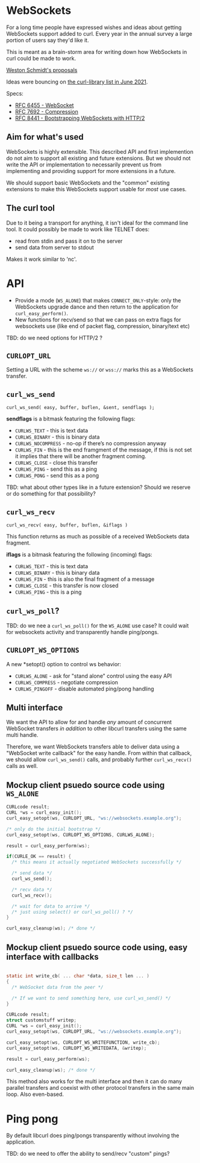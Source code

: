 # WebSockets

For a long time people have expressed wishes and ideas about getting WebSockets support added to curl. Every year in the annual survey a large portion of users say they'd like it.

This is meant as a brain-storm area for writing down how WebSockets in curl could be made to work.

[Weston Schmidt's proposals](https://github.com/schmidtw/curl-websocket-proposal)

Ideas were bouncing on [the curl-library list in June 2021](https://curl.se/mail/lib-2021-06/).

Specs:

- [RFC 6455 - WebSocket](https://datatracker.ietf.org/doc/html/rfc6455)
- [RFC 7692 - Compression](https://datatracker.ietf.org/doc/html/rfc7692)
- [RFC 8441 - Bootstrapping WebSockets with HTTP/2](https://datatracker.ietf.org/doc/html/rfc8441)

## Aim for what's used

WebSockets is highly extensible. This described API and first implemention do
not aim to support all existing and future extensions. But we should not write
the API or implementation to necessarily prevent us from implementing and
providing support for more extensions in a future.

We should support basic WebSockets and the "common" existing extensions to
make this WebSockets support usable for *most* use cases.

## The curl tool

Due to it being a transport for anything, it isn't ideal for the command line tool. It could possibly be made to work like TELNET does:

 - read from stdin and pass it on to the server
 - send data from server to stdout

Makes it work similar to 'nc'.

# API

- Provide a mode (`WS_ALONE`) that makes `CONNECT_ONLY`-style: only the
  WebSockets upgrade dance and then return to the application for
  `curl_easy_perform()`.
- New functions for recv/send so that we can pass on extra flags for
  websockets use (like end of packet flag, compression, binary/text etc)

TBD: do we need options for HTTP/2 ?

## `CURLOPT_URL`

Setting a URL with the scheme `ws://` or `wss://` marks this as a WebSockets
transfer.

## `curl_ws_send`

    curl_ws_send( easy, buffer, buflen, &sent, sendflags );

**sendflags** is a bitmask featuring the following flags:

- `CURLWS_TEXT` - this is text data
- `CURLWS_BINARY` - this is binary data
- `CURLWS_NOCOMPRESS` - no-op if there’s no compression anyway
- `CURLWS_FIN` - this is the end framgment of the message, if this is not set
                  it implies that there will be another fragment coming.
- `CURLWS_CLOSE` - close this transfer
- `CURLWS_PING` - send this as a ping
- `CURLWS_PONG` - send this as a pong

TBD: what about other types like in a future extension? Should we reserve or
do something for that possibility?

## `curl_ws_recv`

    curl_ws_recv( easy, buffer, buflen, &iflags )

This function returns as much as possible of a received WebSockets data
fragment.

**iflags** is a bitmask featuring the following (incoming) flags:

- `CURLWS_TEXT` - this is text data
- `CURLWS_BINARY` - this is binary data
- `CURLWS_FIN` - this is also the final fragment of a message
- `CURLWS_CLOSE` - this transfer is now closed
- `CURLWS_PING` - this is a ping

## `curl_ws_poll`?

TBD: do we nee a `curl_ws_poll()` for the `WS_ALONE` use case? It could wait
for websockets activity and transparently handle ping/pongs.

## `CURLOPT_WS_OPTIONS`

A new *setopt() option to control ws behavior:

- `CURLWS_ALONE` - ask for "stand alone" control using the easy API
- `CURLWS_COMPRESS` - negotiate compression
- `CURLWS_PINGOFF` - disable automated ping/pong handling

## Multi interface

We want the API to allow for and handle *any* amount of concurrent WebSocket
transfers *in addition* to other libcurl transfers using the same multi
handle.

Therefore, we want WebSockets transfers able to deliver data using a
"WebSocket write callback" for the easy handle. From within that callback, we
should allow `curl_ws_send()` calls, and probably further `curl_ws_recv()`
calls as well.

## Mockup client psuedo source code using `WS_ALONE`

~~~c
CURLcode result;
CURL *ws = curl_easy_init();
curl_easy_setopt(ws, CURLOPT_URL, "ws://websockets.example.org");

/* only do the initial bootstrap */
curl_easy_setopt(ws, CURLOPT_WS_OPTIONS, CURLWS_ALONE);

result = curl_easy_perform(ws);

if(CURLE_OK == result) {
  /* this means it actually negotiated WebSockets successfully */

  /* send data */
  curl_ws_send();

  /* recv data */
  curl_ws_recv();

  /* wait for data to arrive */
  /* just using select() or curl_ws_poll() ? */
}

curl_easy_cleanup(ws); /* done */
~~~

## Mockup client psuedo source code using, easy interface with callbacks

~~~c

static int write_cb( ... char *data, size_t len ... ) 
{
  /* WebSocket data from the peer */

  /* If we want to send something here, use curl_ws_send() */
}

CURLcode result;
struct customstuff writep;
CURL *ws = curl_easy_init();
curl_easy_setopt(ws, CURLOPT_URL, "ws://websockets.example.org");

curl_easy_setopt(ws, CURLOPT_WS_WRITEFUNCTION, write_cb);
curl_easy_setopt(ws, CURLOPT_WS_WRITEDATA, &writep);

result = curl_easy_perform(ws);

curl_easy_cleanup(ws); /* done */
~~~

This method also works for the multi interface and then it can do many
parallel transfers and coexist with other protocol transfers in the same main
loop. Also even-based.

# Ping pong

By default libcurl does ping/pongs transparently without involving the
application.

TBD: do we need to offer the ability to send/recv "custom" pings?
